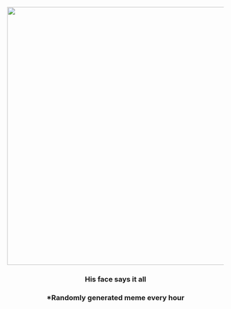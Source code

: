 <p align="center">
        <img src="https://i.redd.it/z563rpm27nw81.gif" width="600" height="600">
        </p>
        <h3 align="center">His face says it all</h3>
        <h3 align="center">*Randomly generated meme every hour</h3>
    